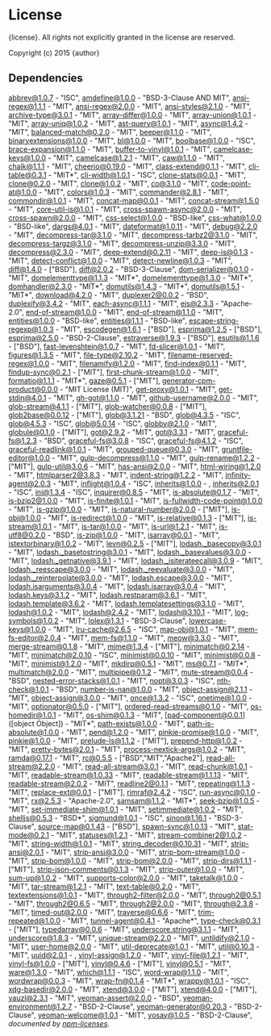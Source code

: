 # License

{license}. All rights not explicitly granted in the license are reserved.

Copyright (c) 2015 {author}

## Dependencies
[abbrev@1.0.7](&quot;git+ssh://git@github.com/isaacs/abbrev-js&quot;) - &quot;ISC&quot;, [amdefine@1.0.0](&quot;git+https://github.com/jrburke/amdefine&quot;) - &quot;BSD-3-Clause AND MIT&quot;, [ansi-regex@1.1.1](&quot;git+https://github.com/sindresorhus/ansi-regex&quot;) - &quot;MIT&quot;, [ansi-regex@2.0.0](&quot;git+https://github.com/sindresorhus/ansi-regex&quot;) - &quot;MIT&quot;, [ansi-styles@2.1.0](&quot;git+https://github.com/chalk/ansi-styles&quot;) - &quot;MIT&quot;, [archive-type@3.0.1](&quot;git+https://github.com/kevva/archive-type&quot;) - &quot;MIT&quot;, [array-differ@1.0.0](&quot;https://github.com/sindresorhus/array-differ&quot;) - &quot;MIT&quot;, [array-union@1.0.1](&quot;git+https://github.com/sindresorhus/array-union&quot;) - &quot;MIT&quot;, [array-uniq@1.0.2](&quot;git+https://github.com/sindresorhus/array-uniq&quot;) - &quot;MIT&quot;, [ast-query@1.0.1](&quot;git+https://github.com/SBoudrias/AST-query&quot;) - &quot;MIT&quot;, [async@1.4.2](&quot;git+https://github.com/caolan/async&quot;) - &quot;MIT&quot;, [balanced-match@0.2.0](&quot;https://github.com/juliangruber/balanced-match&quot;) - &quot;MIT&quot;, [beeper@1.1.0](&quot;git+https://github.com/sindresorhus/beeper&quot;) - &quot;MIT&quot;, [binaryextensions@1.0.0](&quot;git+ssh://git@github.com/bevry/binaryextensions&quot;) - &quot;MIT&quot;, [bl@1.0.0](&quot;git+https://github.com/rvagg/bl&quot;) - &quot;MIT&quot;, [boolbase@1.0.0](&quot;git+https://github.com/fb55/boolbase&quot;) - &quot;ISC&quot;, [brace-expansion@1.1.0](&quot;https://github.com/juliangruber/brace-expansion&quot;) - &quot;MIT&quot;, [buffer-to-vinyl@1.0.1](&quot;git+https://github.com/kevva/buffer-to-vinyl&quot;) - &quot;MIT&quot;, [camelcase-keys@1.0.0](&quot;git+https://github.com/sindresorhus/camelcase-keys&quot;) - &quot;MIT&quot;, [camelcase@1.2.1](&quot;git+https://github.com/sindresorhus/camelcase&quot;) - &quot;MIT&quot;, [caw@1.1.0](&quot;git+https://github.com/kevva/caw&quot;) - &quot;MIT&quot;, [chalk@1.1.1](&quot;git+https://github.com/chalk/chalk&quot;) - &quot;MIT&quot;, [cheerio@0.19.0](&quot;https://github.com/cheeriojs/cheerio&quot;) - &quot;MIT&quot;, [class-extend@0.1.1](&quot;https://github.com/SBoudrias/class-extend&quot;) - &quot;MIT&quot;, [cli-table@0.3.1](&quot;git+https://github.com/Automattic/cli-table&quot;) - &quot;MIT*&quot;, [cli-width@1.0.1](&quot;git+ssh://git@github.com/knownasilya/cli-width&quot;) - &quot;ISC&quot;, [clone-stats@0.0.1](&quot;https://github.com/hughsk/clone-stats&quot;) - &quot;MIT&quot;, [clone@0.2.0](&quot;https://github.com/pvorb/node-clone&quot;) - &quot;MIT&quot;, [clone@1.0.2](&quot;https://github.com/pvorb/node-clone&quot;) - &quot;MIT&quot;, [co@3.1.0](&quot;git+https://github.com/visionmedia/co&quot;) - &quot;MIT&quot;, [code-point-at@1.0.0](&quot;git+https://github.com/sindresorhus/code-point-at&quot;) - &quot;MIT&quot;, [colors@1.0.3](&quot;git+ssh://git@github.com/Marak/colors.js&quot;) - &quot;MIT&quot;, [commander@2.8.1](&quot;git+https://github.com/tj/commander.js&quot;) - &quot;MIT&quot;, [commondir@1.0.1](&quot;git+ssh://git@github.com/substack/node-commondir&quot;) - &quot;MIT&quot;, [concat-map@0.0.1](&quot;https://github.com/substack/node-concat-map&quot;) - &quot;MIT&quot;, [concat-stream@1.5.0](&quot;git+ssh://git@github.com/maxogden/concat-stream&quot;) - &quot;MIT&quot;, [core-util-is@1.0.1](&quot;https://github.com/isaacs/core-util-is&quot;) - &quot;MIT&quot;, [cross-spawn-async@2.0.0](&quot;https://github.com/IndigoUnited/node-cross-spawn-async&quot;) - &quot;MIT&quot;, [cross-spawn@2.0.0](&quot;https://github.com/IndigoUnited/node-cross-spawn&quot;) - &quot;MIT&quot;, [css-select@1.0.0](&quot;https://github.com/fb55/css-select&quot;) - &quot;BSD-like&quot;, [css-what@1.0.0](&quot;git+https://github.com/fb55/css-what&quot;) - &quot;BSD-like&quot;, [dargs@4.0.1](&quot;git+https://github.com/sindresorhus/dargs&quot;) - &quot;MIT&quot;, [dateformat@1.0.11](&quot;git+https://github.com/felixge/node-dateformat&quot;) - &quot;MIT&quot;, [debug@2.2.0](&quot;https://github.com/visionmedia/debug&quot;) - &quot;MIT&quot;, [decompress-tar@3.1.0](&quot;git+https://github.com/kevva/decompress-tar&quot;) - &quot;MIT&quot;, [decompress-tarbz2@3.1.0](&quot;git+https://github.com/kevva/decompress-tarbz2&quot;) - &quot;MIT&quot;, [decompress-targz@3.1.0](&quot;git+https://github.com/kevva/decompress-targz&quot;) - &quot;MIT&quot;, [decompress-unzip@3.3.0](&quot;git+https://github.com/kevva/decompress-unzip&quot;) - &quot;MIT&quot;, [decompress@2.3.0](&quot;git+https://github.com/kevva/decompress&quot;) - &quot;MIT&quot;, [deep-extend@0.2.11](&quot;https://github.com/unclechu/node-deep-extend&quot;) - &quot;MIT&quot;, [deep-is@0.1.3](&quot;git+ssh://git@github.com/thlorenz/deep-is&quot;) - &quot;MIT&quot;, [detect-conflict@1.0.0](&quot;git+https://github.com/SBoudrias/detect-conflict&quot;) - &quot;MIT&quot;, [detect-newline@1.0.3](&quot;git+https://github.com/sindresorhus/detect-newline&quot;) - &quot;MIT&quot;, [diff@1.4.0](&quot;https://github.com/kpdecker/jsdiff&quot;) - [&quot;BSD&quot;], [diff@2.0.2](&quot;https://github.com/kpdecker/jsdiff&quot;) - &quot;BSD-3-Clause&quot;, [dom-serializer@0.1.0](&quot;https://github.com/cheeriojs/dom-renderer&quot;) - &quot;MIT&quot;, [domelementtype@1.1.3](&quot;https://github.com/FB55/domelementtype&quot;) - &quot;MIT*&quot;, [domelementtype@1.3.0](&quot;https://github.com/FB55/domelementtype&quot;) - &quot;MIT*&quot;, [domhandler@2.3.0](&quot;https://github.com/fb55/DomHandler&quot;) - &quot;MIT*&quot;, [domutils@1.4.3](&quot;https://github.com/FB55/domutils&quot;) - &quot;MIT*&quot;, [domutils@1.5.1](&quot;https://github.com/FB55/domutils&quot;) - &quot;MIT*&quot;, [download@4.2.0](&quot;git+https://github.com/kevva/download&quot;) - &quot;MIT&quot;, [duplexer2@0.0.2](&quot;https://github.com/deoxxa/duplexer2&quot;) - &quot;BSD&quot;, [duplexify@3.4.2](&quot;https://github.com/mafintosh/duplexify&quot;) - &quot;MIT&quot;, [each-async@1.1.1](&quot;git+https://github.com/sindresorhus/each-async&quot;) - &quot;MIT&quot;, [ejs@2.3.3](&quot;https://github.com/mde/ejs&quot;) - &quot;Apache-2.0&quot;, [end-of-stream@1.0.0](&quot;https://github.com/mafintosh/end-of-stream&quot;) - &quot;MIT&quot;, [end-of-stream@1.1.0](&quot;https://github.com/mafintosh/end-of-stream&quot;) - &quot;MIT&quot;, [entities@1.0.0](&quot;https://github.com/fb55/node-entities&quot;) - &quot;BSD-like&quot;, [entities@1.1.1](&quot;https://github.com/fb55/node-entities&quot;) - &quot;BSD-like&quot;, [escape-string-regexp@1.0.3](&quot;git+https://github.com/sindresorhus/escape-string-regexp&quot;) - &quot;MIT&quot;, [escodegen@1.6.1](&quot;git+ssh://git@github.com/estools/escodegen&quot;) - [&quot;BSD&quot;], [esprima@1.2.5](&quot;git+ssh://git@github.com/ariya/esprima&quot;) - [&quot;BSD&quot;], [esprima@2.5.0](&quot;git+https://github.com/jquery/esprima&quot;) - &quot;BSD-2-Clause&quot;, [estraverse@1.9.3](&quot;git+ssh://git@github.com/estools/estraverse&quot;) - [&quot;BSD&quot;], [esutils@1.1.6](&quot;git+ssh://git@github.com/Constellation/esutils&quot;) - [&quot;BSD&quot;], [fast-levenshtein@1.0.7](&quot;git+https://github.com/hiddentao/fast-levenshtein&quot;) - &quot;MIT&quot;, [fd-slicer@1.0.1](&quot;https://github.com/andrewrk/node-fd-slicer&quot;) - &quot;MIT&quot;, [figures@1.3.5](&quot;git+https://github.com/sindresorhus/figures&quot;) - &quot;MIT&quot;, [file-type@2.10.2](&quot;git+https://github.com/sindresorhus/file-type&quot;) - &quot;MIT&quot;, [filename-reserved-regex@1.0.0](&quot;git+https://github.com/sindresorhus/filename-reserved-regex&quot;) - &quot;MIT&quot;, [filenamify@1.2.0](&quot;git+https://github.com/sindresorhus/filenamify&quot;) - &quot;MIT&quot;, [find-index@0.1.1](&quot;https://github.com/jsdf/find-index&quot;) - &quot;MIT&quot;, [findup-sync@0.2.1](&quot;https://github.com/cowboy/node-findup-sync&quot;) - [&quot;MIT&quot;], [first-chunk-stream@1.0.0](&quot;git+https://github.com/sindresorhus/first-chunk-stream&quot;) - &quot;MIT&quot;, [formatio@1.1.1](&quot;git+https://github.com/busterjs/formatio&quot;) - &quot;MIT*&quot;, [gaze@0.5.1](&quot;https://github.com/shama/gaze&quot;) - [&quot;MIT&quot;], [generator-cpm-product@0.0.0](&quot;https://github.com/Cellarise/generator-cpm-product&quot;) - &quot;MIT License (MIT)&quot;, [get-proxy@1.0.1](&quot;git+https://github.com/kevva/get-proxy&quot;) - &quot;MIT&quot;, [get-stdin@4.0.1](&quot;git+https://github.com/sindresorhus/get-stdin&quot;) - &quot;MIT&quot;, [gh-got@1.1.0](&quot;git+https://github.com/sindresorhus/gh-got&quot;) - &quot;MIT&quot;, [github-username@2.0.0](&quot;git+https://github.com/sindresorhus/github-username&quot;) - &quot;MIT&quot;, [glob-stream@4.1.1](&quot;git+https://github.com/wearefractal/glob-stream&quot;) - [&quot;MIT&quot;], [glob-watcher@0.0.8](&quot;https://github.com/wearefractal/glob-watcher&quot;) - [&quot;MIT&quot;], [glob2base@0.0.12](&quot;https://github.com/wearefractal/glob2base&quot;) - [&quot;MIT&quot;], [glob@3.1.21](&quot;https://github.com/isaacs/node-glob&quot;) - &quot;BSD&quot;, [glob@4.3.5](&quot;https://github.com/isaacs/node-glob&quot;) - &quot;ISC&quot;, [glob@4.5.3](&quot;https://github.com/isaacs/node-glob&quot;) - &quot;ISC&quot;, [glob@5.0.14](&quot;https://github.com/isaacs/node-glob&quot;) - &quot;ISC&quot;, [globby@2.1.0](&quot;git+https://github.com/sindresorhus/globby&quot;) - &quot;MIT&quot;, [globule@0.1.0](&quot;https://github.com/cowboy/node-globule&quot;) - [&quot;MIT&quot;], [got@2.9.2](&quot;git+https://github.com/sindresorhus/got&quot;) - &quot;MIT&quot;, [got@3.3.1](&quot;git+https://github.com/sindresorhus/got&quot;) - &quot;MIT&quot;, [graceful-fs@1.2.3](&quot;https://github.com/isaacs/node-graceful-fs&quot;) - &quot;BSD&quot;, [graceful-fs@3.0.8](&quot;https://github.com/isaacs/node-graceful-fs&quot;) - &quot;ISC&quot;, [graceful-fs@4.1.2](&quot;git+https://github.com/isaacs/node-graceful-fs&quot;) - &quot;ISC&quot;, [graceful-readlink@1.0.1](&quot;https://github.com/zhiyelee/graceful-readlink&quot;) - &quot;MIT&quot;, [grouped-queue@0.3.0](&quot;https://github.com/SBoudrias/grouped-queue&quot;) - &quot;MIT&quot;, [gruntfile-editor@1.0.0](&quot;git+https://github.com/SBoudrias/gruntfile-editor&quot;) - &quot;MIT&quot;, [gulp-decompress@1.1.0](&quot;git+https://github.com/kevva/gulp-decompress&quot;) - &quot;MIT&quot;, [gulp-rename@1.2.2](&quot;https://github.com/hparra/gulp-rename&quot;) - [&quot;MIT&quot;], [gulp-util@3.0.6](&quot;git+https://github.com/wearefractal/gulp-util&quot;) - &quot;MIT&quot;, [has-ansi@2.0.0](&quot;git+https://github.com/sindresorhus/has-ansi&quot;) - &quot;MIT&quot;, [html-wiring@1.2.0](&quot;git+https://github.com/yeoman/html-wiring&quot;) - &quot;MIT&quot;, [htmlparser2@3.8.3](&quot;https://github.com/fb55/htmlparser2&quot;) - &quot;MIT&quot;, [indent-string@1.2.2](&quot;git+https://github.com/sindresorhus/indent-string&quot;) - &quot;MIT&quot;, [infinity-agent@2.0.3](&quot;git+https://github.com/floatdrop/infinity-agent&quot;) - &quot;MIT&quot;, [inflight@1.0.4](&quot;https://github.com/isaacs/inflight&quot;) - &quot;ISC&quot;, [inherits@1.0.0](&quot;https://github.com/isaacs/inherits&quot;) - , [inherits@2.0.1](&quot;https://github.com/isaacs/inherits&quot;) - &quot;ISC&quot;, [ini@1.3.4](&quot;https://github.com/isaacs/ini&quot;) - &quot;ISC&quot;, [inquirer@0.8.5](&quot;git+https://github.com/sboudrias/Inquirer.js&quot;) - &quot;MIT&quot;, [is-absolute@0.1.7](&quot;https://github.com/jonschlinkert/is-absolute&quot;) - &quot;MIT&quot;, [is-bzip2@1.0.0](&quot;git+https://github.com/kevva/is-bzip2&quot;) - &quot;MIT&quot;, [is-finite@1.0.1](&quot;git+https://github.com/sindresorhus/is-finite&quot;) - &quot;MIT&quot;, [is-fullwidth-code-point@1.0.0](&quot;git+https://github.com/sindresorhus/is-fullwidth-code-point&quot;) - &quot;MIT&quot;, [is-gzip@1.0.0](&quot;git+https://github.com/kevva/is-gzip&quot;) - &quot;MIT&quot;, [is-natural-number@2.0.0](&quot;git+https://github.com/shinnn/is-natural-number.js&quot;) - [&quot;MIT&quot;], [is-obj@1.0.0](&quot;git+https://github.com/sindresorhus/is-obj&quot;) - &quot;MIT&quot;, [is-redirect@1.0.0](&quot;git+https://github.com/sindresorhus/is-redirect&quot;) - &quot;MIT&quot;, [is-relative@0.1.3](&quot;https://github.com/jonschlinkert/is-relative&quot;) - [&quot;MIT&quot;], [is-stream@1.0.1](&quot;git+https://github.com/sindresorhus/is-stream&quot;) - &quot;MIT&quot;, [is-tar@1.0.0](&quot;git+https://github.com/kevva/is-tar&quot;) - &quot;MIT&quot;, [is-url@1.2.1](&quot;git+https://github.com/segmentio/is-url&quot;) - &quot;MIT&quot;, [is-utf8@0.2.0](&quot;git+https://github.com/wayfind/is-utf8&quot;) - &quot;BSD&quot;, [is-zip@1.0.0](&quot;git+https://github.com/kevva/is-zip&quot;) - &quot;MIT&quot;, [isarray@0.0.1](&quot;https://github.com/juliangruber/isarray&quot;) - &quot;MIT&quot;, [istextorbinary@1.0.2](&quot;git+ssh://git@github.com/bevry/istextorbinary&quot;) - &quot;MIT&quot;, [levn@0.2.5](&quot;https://github.com/gkz/levn&quot;) - [&quot;MIT&quot;], [lodash._basecopy@3.0.1](&quot;git+https://github.com/lodash/lodash&quot;) - &quot;MIT&quot;, [lodash._basetostring@3.0.1](&quot;git+https://github.com/lodash/lodash&quot;) - &quot;MIT&quot;, [lodash._basevalues@3.0.0](&quot;git+https://github.com/lodash/lodash&quot;) - &quot;MIT&quot;, [lodash._getnative@3.9.1](&quot;git+https://github.com/lodash/lodash&quot;) - &quot;MIT&quot;, [lodash._isiterateecall@3.0.9](&quot;git+https://github.com/lodash/lodash&quot;) - &quot;MIT&quot;, [lodash._reescape@3.0.0](&quot;git+https://github.com/lodash/lodash&quot;) - &quot;MIT&quot;, [lodash._reevaluate@3.0.0](&quot;git+https://github.com/lodash/lodash&quot;) - &quot;MIT&quot;, [lodash._reinterpolate@3.0.0](&quot;git+https://github.com/lodash/lodash&quot;) - &quot;MIT&quot;, [lodash.escape@3.0.0](&quot;git+https://github.com/lodash/lodash&quot;) - &quot;MIT&quot;, [lodash.isarguments@3.0.4](&quot;git+https://github.com/lodash/lodash&quot;) - &quot;MIT&quot;, [lodash.isarray@3.0.4](&quot;git+https://github.com/lodash/lodash&quot;) - &quot;MIT&quot;, [lodash.keys@3.1.2](&quot;git+https://github.com/lodash/lodash&quot;) - &quot;MIT&quot;, [lodash.restparam@3.6.1](&quot;git+https://github.com/lodash/lodash&quot;) - &quot;MIT&quot;, [lodash.template@3.6.2](&quot;git+https://github.com/lodash/lodash&quot;) - &quot;MIT&quot;, [lodash.templatesettings@3.1.0](&quot;git+https://github.com/lodash/lodash&quot;) - &quot;MIT&quot;, [lodash@1.0.2](&quot;git+https://github.com/lodash/lodash&quot;) - &quot;MIT&quot;, [lodash@2.4.2](&quot;git+https://github.com/lodash/lodash&quot;) - &quot;MIT&quot;, [lodash@3.10.1](&quot;git+https://github.com/lodash/lodash&quot;) - &quot;MIT&quot;, [log-symbols@1.0.2](&quot;git+https://github.com/sindresorhus/log-symbols&quot;) - &quot;MIT&quot;, [lolex@1.3.1](&quot;git+ssh://git@github.com/sinonjs/lolex&quot;) - &quot;BSD-3-Clause&quot;, [lowercase-keys@1.0.0](&quot;git+https://github.com/sindresorhus/lowercase-keys&quot;) - &quot;MIT&quot;, [lru-cache@2.6.5](&quot;https://github.com/isaacs/node-lru-cache&quot;) - &quot;ISC&quot;, [map-obj@1.0.1](&quot;git+https://github.com/sindresorhus/map-obj&quot;) - &quot;MIT&quot;, [mem-fs-editor@2.0.4](&quot;git+https://github.com/sboudrias/mem-fs-editor&quot;) - &quot;MIT&quot;, [mem-fs@1.1.0](&quot;git+https://github.com/SBoudrias/mem-fs&quot;) - &quot;MIT&quot;, [meow@3.3.0](&quot;git+https://github.com/sindresorhus/meow&quot;) - &quot;MIT&quot;, [merge-stream@0.1.8](&quot;git+https://github.com/grncdr/merge-stream&quot;) - &quot;MIT&quot;, [mime@1.3.4](&quot;git+https://github.com/broofa/node-mime&quot;) - [&quot;MIT&quot;], [minimatch@0.2.14](&quot;https://github.com/isaacs/minimatch&quot;) - &quot;MIT&quot;, [minimatch@2.0.10](&quot;https://github.com/isaacs/minimatch&quot;) - &quot;ISC&quot;, [minimist@0.0.10](&quot;https://github.com/substack/minimist&quot;) - &quot;MIT&quot;, [minimist@0.0.8](&quot;https://github.com/substack/minimist&quot;) - &quot;MIT&quot;, [minimist@1.2.0](&quot;https://github.com/substack/minimist&quot;) - &quot;MIT&quot;, [mkdirp@0.5.1](&quot;git+https://github.com/substack/node-mkdirp&quot;) - &quot;MIT&quot;, [ms@0.7.1](&quot;https://github.com/guille/ms.js&quot;) - &quot;MIT*&quot;, [multimatch@2.0.0](&quot;git+https://github.com/sindresorhus/multimatch&quot;) - &quot;MIT&quot;, [multipipe@0.1.2](&quot;git+https://github.com/juliangruber/multipipe&quot;) - &quot;MIT&quot;, [mute-stream@0.0.4](&quot;https://github.com/isaacs/mute-stream&quot;) - &quot;BSD&quot;, [nested-error-stacks@1.0.1](&quot;git+https://github.com/mdlavin/nested-error-stacks&quot;) - &quot;MIT&quot;, [nopt@3.0.3](&quot;git+ssh://git@github.com/isaacs/nopt&quot;) - &quot;ISC&quot;, [nth-check@1.0.1](&quot;git+https://github.com/fb55/nth-check&quot;) - &quot;BSD&quot;, [number-is-nan@1.0.0](&quot;git+https://github.com/sindresorhus/number-is-nan&quot;) - &quot;MIT&quot;, [object-assign@2.1.1](&quot;git+https://github.com/sindresorhus/object-assign&quot;) - &quot;MIT&quot;, [object-assign@3.0.0](&quot;git+https://github.com/sindresorhus/object-assign&quot;) - &quot;MIT&quot;, [once@1.3.2](&quot;https://github.com/isaacs/once&quot;) - &quot;ISC&quot;, [onetime@1.0.0](&quot;https://github.com/sindresorhus/onetime&quot;) - &quot;MIT&quot;, [optionator@0.5.0](&quot;https://github.com/gkz/optionator&quot;) - [&quot;MIT&quot;], [ordered-read-streams@0.1.0](&quot;https://github.com/armed/ordered-read-streams&quot;) - &quot;MIT&quot;, [os-homedir@1.0.1](&quot;git+https://github.com/sindresorhus/os-homedir&quot;) - &quot;MIT&quot;, [os-shim@0.1.3](&quot;git+https://github.com/h2non/node-os-shim&quot;) - &quot;MIT&quot;, [pad-component@0.0.1]([object Object]) - &quot;MIT*&quot;, [path-exists@1.0.0](&quot;git+https://github.com/sindresorhus/path-exists&quot;) - &quot;MIT&quot;, [path-is-absolute@1.0.0](&quot;git+https://github.com/sindresorhus/path-is-absolute&quot;) - &quot;MIT&quot;, [pend@1.2.0](&quot;https://github.com/andrewrk/node-pend&quot;) - &quot;MIT&quot;, [pinkie-promise@1.0.0](&quot;git+https://github.com/floatdrop/pinkie-promise&quot;) - &quot;MIT&quot;, [pinkie@1.0.0](&quot;git+https://github.com/floatdrop/pinkie&quot;) - &quot;MIT&quot;, [prelude-ls@1.1.2](&quot;https://github.com/gkz/prelude-ls&quot;) - [&quot;MIT&quot;], [prepend-http@1.0.2](&quot;git+https://github.com/sindresorhus/prepend-http&quot;) - &quot;MIT&quot;, [pretty-bytes@2.0.1](&quot;git+https://github.com/sindresorhus/pretty-bytes&quot;) - &quot;MIT&quot;, [process-nextick-args@1.0.2](&quot;git+https://github.com/calvinmetcalf/process-nextick-args&quot;) - &quot;MIT&quot;, [ramda@0.17.1](&quot;https://github.com/ramda/ramda&quot;) - &quot;MIT&quot;, [rc@0.5.5](&quot;git+https://github.com/dominictarr/rc&quot;) - [&quot;BSD&quot;,&quot;MIT&quot;,&quot;Apache2&quot;], [read-all-stream@2.2.0](&quot;git+https://github.com/floatdrop/read-all-stream&quot;) - &quot;MIT&quot;, [read-all-stream@3.0.1](&quot;git+https://github.com/floatdrop/read-all-stream&quot;) - &quot;MIT&quot;, [read-chunk@1.0.1](&quot;git+https://github.com/sindresorhus/read-chunk&quot;) - &quot;MIT&quot;, [readable-stream@1.0.33](&quot;https://github.com/isaacs/readable-stream&quot;) - &quot;MIT&quot;, [readable-stream@1.1.13](&quot;https://github.com/isaacs/readable-stream&quot;) - &quot;MIT&quot;, [readable-stream@2.0.2](&quot;https://github.com/nodejs/readable-stream&quot;) - &quot;MIT&quot;, [readline2@0.1.1](&quot;git+https://github.com/SBoudrias/readline2&quot;) - &quot;MIT&quot;, [repeating@1.1.3](&quot;git+https://github.com/sindresorhus/repeating&quot;) - &quot;MIT&quot;, [replace-ext@0.0.1](&quot;https://github.com/wearefractal/replace-ext&quot;) - [&quot;MIT&quot;], [rimraf@2.4.2](&quot;https://github.com/isaacs/rimraf&quot;) - &quot;ISC&quot;, [run-async@0.1.0](&quot;https://github.com/SBoudrias/run-async&quot;) - &quot;MIT&quot;, [rx@2.5.3](&quot;git+https://github.com/Reactive-Extensions/RxJS&quot;) - &quot;Apache-2.0&quot;, [samsam@1.1.2](&quot;git+https://github.com/busterjs/samsam&quot;) - &quot;MIT*&quot;, [seek-bzip@1.0.5](&quot;git+https://github.com/cscott/seek-bzip&quot;) - &quot;MIT&quot;, [set-immediate-shim@1.0.1](&quot;git+https://github.com/sindresorhus/set-immediate-shim&quot;) - &quot;MIT&quot;, [setimmediate@1.0.2](&quot;https://github.com/YuzuJS/setImmediate&quot;) - &quot;MIT&quot;, [shelljs@0.5.3](&quot;https://github.com/arturadib/shelljs&quot;) - &quot;BSD*&quot;, [sigmund@1.0.1](&quot;https://github.com/isaacs/sigmund&quot;) - &quot;ISC&quot;, [sinon@1.16.1](&quot;git+ssh://git@github.com/cjohansen/Sinon.JS&quot;) - &quot;BSD-3-Clause&quot;, [source-map@0.1.43](&quot;git+ssh://git@github.com/mozilla/source-map&quot;) - [&quot;BSD&quot;], [spawn-sync@1.0.13](&quot;git+https://github.com/ForbesLindesay/spawn-sync&quot;) - &quot;MIT&quot;, [stat-mode@0.2.1](&quot;https://github.com/TooTallNate/stat-mode&quot;) - &quot;MIT&quot;, [statuses@1.2.1](&quot;git+https://github.com/jshttp/statuses&quot;) - &quot;MIT&quot;, [stream-combiner2@1.0.2](&quot;https://github.com/substack/stream-combiner2&quot;) - &quot;MIT&quot;, [string-width@1.0.1](&quot;git+https://github.com/sindresorhus/string-width&quot;) - &quot;MIT&quot;, [string_decoder@0.10.31](&quot;https://github.com/rvagg/string_decoder&quot;) - &quot;MIT&quot;, [strip-ansi@2.0.1](&quot;git+https://github.com/sindresorhus/strip-ansi&quot;) - &quot;MIT&quot;, [strip-ansi@3.0.0](&quot;git+https://github.com/sindresorhus/strip-ansi&quot;) - &quot;MIT&quot;, [strip-bom-stream@1.0.0](&quot;git+https://github.com/sindresorhus/strip-bom-stream&quot;) - &quot;MIT&quot;, [strip-bom@1.0.0](&quot;https://github.com/sindresorhus/strip-bom&quot;) - &quot;MIT&quot;, [strip-bom@2.0.0](&quot;git+https://github.com/sindresorhus/strip-bom&quot;) - &quot;MIT&quot;, [strip-dirs@1.1.1](&quot;git+https://github.com/shinnn/node-strip-dirs&quot;) - [&quot;MIT&quot;], [strip-json-comments@0.1.3](&quot;https://github.com/sindresorhus/strip-json-comments&quot;) - &quot;MIT&quot;, [strip-outer@1.0.0](&quot;git+https://github.com/sindresorhus/strip-outer&quot;) - &quot;MIT&quot;, [sum-up@1.0.2](&quot;git+https://github.com/shinnn/sum-up&quot;) - &quot;MIT&quot;, [supports-color@2.0.0](&quot;git+https://github.com/chalk/supports-color&quot;) - &quot;MIT&quot;, [taketalk@1.0.0](&quot;git+https://github.com/stephenplusplus/taketalk&quot;) - &quot;MIT&quot;, [tar-stream@1.2.1](&quot;git+https://github.com/mafintosh/tar-stream&quot;) - &quot;MIT&quot;, [text-table@0.2.0](&quot;https://github.com/substack/text-table&quot;) - &quot;MIT&quot;, [textextensions@1.0.1](&quot;git+ssh://git@github.com/bevry/textextensions&quot;) - &quot;MIT&quot;, [through2-filter@2.0.0](&quot;git+ssh://git@github.com/brycebaril/through2-filter&quot;) - &quot;MIT&quot;, [through2@0.5.1](&quot;git+https://github.com/rvagg/through2&quot;) - &quot;MIT&quot;, [through2@0.6.5](&quot;git+https://github.com/rvagg/through2&quot;) - &quot;MIT&quot;, [through2@2.0.0](&quot;git+https://github.com/rvagg/through2&quot;) - &quot;MIT&quot;, [through@2.3.8](&quot;git+https://github.com/dominictarr/through&quot;) - &quot;MIT&quot;, [timed-out@2.0.0](&quot;git+https://github.com/floatdrop/timed-out&quot;) - &quot;MIT&quot;, [traverse@0.6.6](&quot;https://github.com/substack/js-traverse&quot;) - &quot;MIT&quot;, [trim-repeated@1.0.0](&quot;git+https://github.com/sindresorhus/trim-repeated&quot;) - &quot;MIT&quot;, [tunnel-agent@0.4.1](&quot;git+https://github.com/mikeal/tunnel-agent&quot;) - &quot;Apache*&quot;, [type-check@0.3.1](&quot;https://github.com/gkz/type-check&quot;) - [&quot;MIT&quot;], [typedarray@0.0.6](&quot;https://github.com/substack/typedarray&quot;) - &quot;MIT&quot;, [underscore.string@3.1.1](&quot;git+https://github.com/epeli/underscore.string&quot;) - &quot;MIT&quot;, [underscore@1.8.3](&quot;https://github.com/jashkenas/underscore&quot;) - &quot;MIT&quot;, [unique-stream@2.2.0](&quot;git+https://github.com/eugeneware/unique-stream&quot;) - &quot;MIT&quot;, [untildify@2.1.0](&quot;git+https://github.com/sindresorhus/untildify&quot;) - &quot;MIT&quot;, [user-home@2.0.0](&quot;git+https://github.com/sindresorhus/user-home&quot;) - &quot;MIT&quot;, [util-deprecate@1.0.1](&quot;https://github.com/TooTallNate/util-deprecate&quot;) - &quot;MIT&quot;, [util@0.10.3](&quot;https://github.com/defunctzombie/node-util&quot;) - &quot;MIT&quot;, [uuid@2.0.1](&quot;git+https://github.com/shtylman/node-uuid&quot;) - , [vinyl-assign@1.2.0](&quot;git+https://github.com/kevva/vinyl-assign&quot;) - &quot;MIT&quot;, [vinyl-file@1.2.1](&quot;git+https://github.com/sindresorhus/vinyl-file&quot;) - &quot;MIT&quot;, [vinyl-fs@1.0.0](&quot;https://github.com/wearefractal/vinyl-fs&quot;) - [&quot;MIT&quot;], [vinyl@0.4.6](&quot;https://github.com/wearefractal/vinyl&quot;) - [&quot;MIT&quot;], [vinyl@0.5.1](&quot;https://github.com/wearefractal/vinyl&quot;) - &quot;MIT&quot;, [ware@1.3.0](&quot;https://github.com/segmentio/ware&quot;) - &quot;MIT&quot;, [which@1.1.1](&quot;https://github.com/isaacs/node-which&quot;) - &quot;ISC&quot;, [word-wrap@1.1.0](&quot;git+https://github.com/jonschlinkert/word-wrap&quot;) - &quot;MIT&quot;, [wordwrap@0.0.3](&quot;https://github.com/substack/node-wordwrap&quot;) - &quot;MIT&quot;, [wrap-fn@0.1.4](&quot;git+https://github.com/MatthewMueller/wrap-fn&quot;) - &quot;MIT*&quot;, [wrappy@1.0.1](&quot;git+https://github.com/npm/wrappy&quot;) - &quot;ISC&quot;, [xdg-basedir@2.0.0](&quot;git+https://github.com/sindresorhus/xdg-basedir&quot;) - &quot;MIT&quot;, [xtend@3.0.0](&quot;https://github.com/Raynos/xtend&quot;) - [&quot;MIT&quot;], [xtend@4.0.0](&quot;https://github.com/Raynos/xtend&quot;) - [&quot;MIT&quot;], [yauzl@2.3.1](&quot;git+https://github.com/thejoshwolfe/yauzl&quot;) - &quot;MIT&quot;, [yeoman-assert@2.0.0](&quot;git+https://github.com/yeoman/yeoman-assert&quot;) - &quot;BSD&quot;, [yeoman-environment@1.2.7](&quot;git+https://github.com/yeoman/environment&quot;) - &quot;BSD-2-Clause&quot;, [yeoman-generator@0.20.3](&quot;git+https://github.com/yeoman/generator&quot;) - &quot;BSD-2-Clause&quot;, [yeoman-welcome@1.0.1](&quot;git+https://github.com/yeoman/yeoman-welcome&quot;) - &quot;MIT&quot;, [yosay@1.0.5](&quot;git+https://github.com/yeoman/yosay&quot;) - &quot;BSD-2-Clause&quot;, 
*documented by [npm-licenses](http://github.com/AceMetrix/npm-license.git)*.